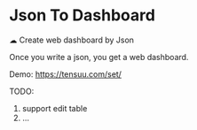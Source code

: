 # Json To Dashboard
☁ Create web dashboard by Json

Once you write a json, you get a web dashboard.

Demo: https://tensuu.com/set/


TODO:
1. support edit table
2. ...
